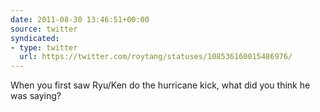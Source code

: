 ```yaml
---
date: 2011-08-30 13:46:51+00:00
source: twitter
syndicated:
- type: twitter
  url: https://twitter.com/roytang/statuses/108536160015486976/
---
```


When you first saw Ryu/Ken do the hurricane kick, what did you think he was saying?
